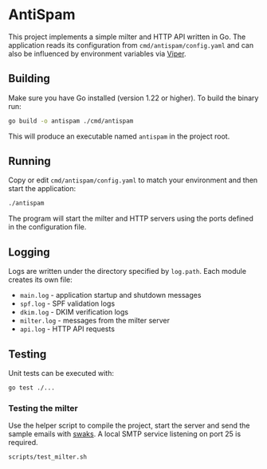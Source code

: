 # AntiSpam

This project implements a simple milter and HTTP API written in Go. The
application reads its configuration from `cmd/antispam/config.yaml` and
can also be influenced by environment variables via [Viper](https://github.com/spf13/viper).

## Building

Make sure you have Go installed (version 1.22 or higher). To build the
binary run:

```bash
go build -o antispam ./cmd/antispam
```

This will produce an executable named `antispam` in the project root.

## Running

Copy or edit `cmd/antispam/config.yaml` to match your environment and then
start the application:

```bash
./antispam
```

The program will start the milter and HTTP servers using the ports defined
in the configuration file.

## Logging

Logs are written under the directory specified by `log.path`. Each module
creates its own file:

* `main.log` - application startup and shutdown messages
* `spf.log` - SPF validation logs
* `dkim.log` - DKIM verification logs
* `milter.log` - messages from the milter server
* `api.log` - HTTP API requests

## Testing

Unit tests can be executed with:

```bash
go test ./...
```


### Testing the milter

Use the helper script to compile the project, start the server and send the sample emails with [swaks](https://www.jetmore.org/john/code/swaks/). A local SMTP service listening on port 25 is required.

```bash
scripts/test_milter.sh
```
